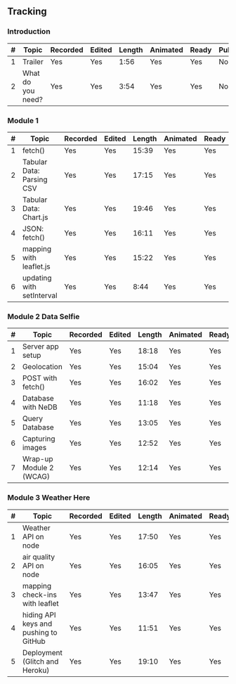 ## Tracking

### Introduction

|#| Topic         | Recorded      | Edited        | Length        | Animated      |Ready     | Published     | 
|-| ------------- | ------------- | ------------- | ------------- | ------------- | ------------- |  ------------- |
|1| Trailer  | Yes  | Yes  |1:56 | Yes  | Yes  |No  |
|2| What do you need?  | Yes  | Yes |3:54 | Yes  | Yes  |No  |

### Module 1

|#| Topic         | Recorded      | Edited        | Length        | Animated     |Ready     | Published     | 
|-| ------------- | ------------- | ------------- | ------------- | ------------- | ------------- |  ------------- |
|1| fetch()  | Yes  | Yes  | 15:39 | Yes | Yes  |Yes  |
|2| Tabular Data: Parsing CSV  | Yes  | Yes  | 17:15 | Yes | Yes  |Yes  |
|3| Tabular Data: Chart.js | Yes  | Yes  | 19:46 | Yes | Yes  |Yes  |
|4| JSON: fetch() | Yes  | Yes  | 16:11 |Yes  |Yes  |Yes  |
|5| mapping with leaflet.js | Yes  | Yes  | 15:22 |Yes  |Yes  |Yes  |
|6| updating with setInterval | Yes  | Yes  | 8:44 | Yes  |Yes  |Yes  |

### Module 2 Data Selfie

|#| Topic         | Recorded      | Edited        | Length        | Animated      |Ready     | Published     | 
|-| ------------- | ------------- | ------------- | ------------- | ------------- | ------------- |  ------------- |
|1| Server app setup  | Yes  | Yes  | 18:18  | Yes  |Yes  |No  |
|2| Geolocation  | Yes  | Yes  | 15:04  | Yes  | Yes  |No  |
|3| POST with fetch() | Yes  | Yes  | 16:02  | Yes  |Yes  |No  |
|4| Database with NeDB | Yes  | Yes  | 11:18  | Yes  |Yes  |No  |
|5| Query Database | Yes  | Yes  | 13:05  | Yes  |Yes  |No  |
|6| Capturing images | Yes  | Yes  |  12:52 | Yes  |Yes  |No  |
|7| Wrap-up Module 2 (WCAG) | Yes  | Yes  | 12:14  | Yes  |Yes  |No  |

### Module 3 Weather Here

|#| Topic         | Recorded      | Edited        | Length        | Animated      |Ready     | Published     | 
|-| ------------- | ------------- | ------------- | ------------- | ------------- | ------------- |  ------------- |
|1| Weather API on node  | Yes  | Yes  | 17:50  |Yes  |Yes  |No  |
|2| air quality API on node  | Yes  | Yes  |  16:05 | Yes  | Yes  |No  |
|3| mapping check-ins with leaflet | Yes  | Yes  | 13:47 | Yes  |Yes  |No  |
|4| hiding API keys and pushing to GitHub | Yes  | Yes  | 11:51  |Yes  |Yes  |No  |
|5| Deployment (Glitch and Heroku) | Yes  | Yes  | 19:10  |Yes  |Yes  |No  |

